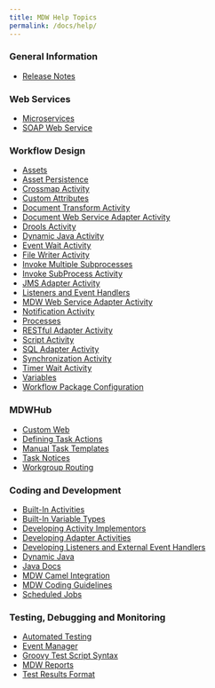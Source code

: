 ```yaml
---
title: MDW Help Topics
permalink: /docs/help/
---
```

<section class="intro">
<div class="grid">
<h3>General Information</h3>
<ul>
  <li><a href='../release-notes'>Release Notes</a></li>
</ul>
<h3>Web Services</h3>
<ul>
  <li><a href='http://centurylinkcloud.github.io/mdw/docs/guides/MicroservicesCookbook/'>Microservices</a></li>
  <li><a href='http://centurylinkcloud.github.io/mdw/docs/guides/SOAPService/'>SOAP Web Service</a></li>
</ul>

<h3>Workflow Design</h3>
<ul>
  <li><a href='assets.html'>Assets</a></li>
  <li><a href='assetPersistence.html'>Asset Persistence</a></li>
  <li><a href='crossmap.html'>Crossmap Activity</a></li>
  <li><a href='customAttributes.html'>Custom Attributes</a></li>
  <li><a href='documentTransform.html'>Document Transform Activity</a></li>
  <li><a href='DocWebServiceAdapter.html'>Document Web Service Adapter Activity</a></li>  
  <li><a href='droolsActivities.html'>Drools Activity</a></li>
  <li><a href='dynamicJavaActivity.html'>Dynamic Java Activity</a></li>
  <li><a href='EventWaitActivity.html'>Event Wait Activity</a></li>  
  <li><a href='FileWriterActivity.html'>File Writer Activity</a></li>      
  <li><a href='InvokeMultipleSubprocesses.html'>Invoke Multiple Subprocesses</a></li>
  <li><a href='InvokeSubProcessActivity.html'>Invoke SubProcess Activity</a></li>
  <li><a href='JmsAdapter.html'>JMS Adapter Activity</a></li>
  <li><a href='listener.html'>Listeners and Event Handlers</a></li>
  <li><a href='MDWWebServiceAdapter.html'>MDW Web Service Adapter Activity</a></li>
  <li><a href='notification.html'>Notification Activity</a></li> 
  <li><a href='process.html'>Processes</a></li>
  <li><a href='RestfulAdapter.html'>RESTful Adapter Activity</a></li>
  <li><a href='scriptActivity.html'>Script Activity</a></li>       
  <li><a href='sqlAdapter.html'>SQL Adapter Activity</a></li>
  <li><a href='synchronization.html'>Synchronization Activity</a></li>
  <li><a href='TimerWaitActivity.html'>Timer Wait Activity</a></li>
  <li><a href='variable.html'>Variables</a></li>
  <li><a href='packageConfig.html'>Workflow Package Configuration</a></li>
</ul>

<h3>MDWHub</h3>
<ul>
  <li><a href='customWeb.html'>Custom Web</a></li>
  <li><a href='taskAction.html'>Defining Task Actions</a></li>
  <li><a href='taskTemplates.html'>Manual Task Templates</a></li>
  <li><a href='taskNotices.html'>Task Notices</a></li>
  <li><a href='taskRouting.html'>Workgroup Routing</a></li>
</ul>
<h3>Coding and Development</h3>
<ul>
  <li><a href='../development/built-in-activities'>Built-In Activities</a></li>   
  <li><a href='../development/built-in-variable-types'>Built-In Variable Types</a></li>
  <li><a href='implementor.html'>Developing Activity Implementors</a></li>
  <li><a href='AdapterActivityBase.html'>Developing Adapter Activities</a></li>
  <li><a href='listener.html'>Developing Listeners and External Event Handlers</a></li>
  <li><a href='dynamicJava.html'>Dynamic Java</a></li>
  <li><a href='../javadoc/index.html'>Java Docs</a></li>
  <li><a href='MDWCamelIntegration.html'>MDW Camel Integration</a></li>
  <li><a href='MDWCodingGuidesines'>MDW Coding Guidelines</a></li>
  <li><a href='scheduledJobs.html'>Scheduled Jobs</a></li>
</ul>

<h3>Testing, Debugging and Monitoring</h3>
<ul>
  <li><a href='automatedTesting.html'>Automated Testing</a></li>
  <li><a href='eventmgr.html'>Event Manager</a></li>
  <li><a href='groovyTestScriptSyntax.html'>Groovy Test Script Syntax</a></li>
  <li><a href='todo.html'>MDW Reports</a></li>
  <li><a href='testResultsFormat.html'>Test Results Format</a></li>
</ul>
</div>
</section>